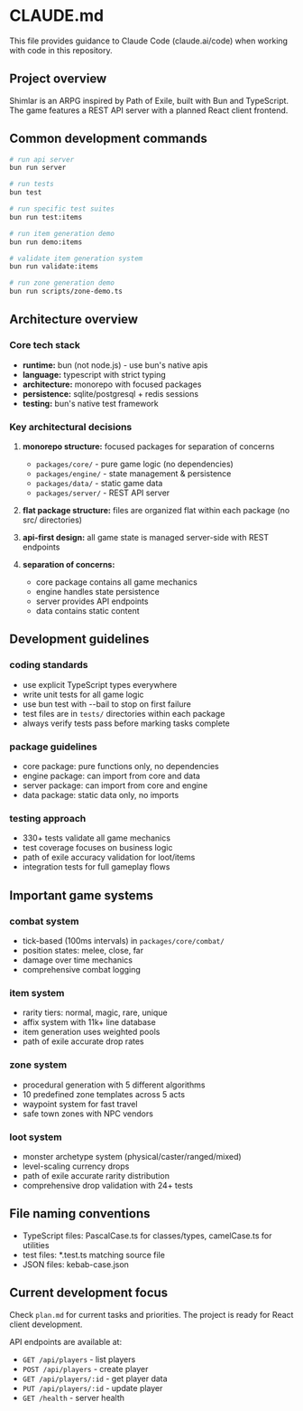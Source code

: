 # CLAUDE.md

This file provides guidance to Claude Code (claude.ai/code) when working with code in this repository.

## Project overview
Shimlar is an ARPG inspired by Path of Exile, built with Bun and TypeScript. The game features a REST API server with a planned React client frontend.

## Common development commands

```bash
# run api server
bun run server

# run tests
bun test

# run specific test suites
bun run test:items

# run item generation demo
bun run demo:items

# validate item generation system  
bun run validate:items

# run zone generation demo
bun run scripts/zone-demo.ts
```

## Architecture overview

### Core tech stack
- **runtime:** bun (not node.js) - use bun's native apis
- **language:** typescript with strict typing
- **architecture:** monorepo with focused packages
- **persistence:** sqlite/postgresql + redis sessions
- **testing:** bun's native test framework

### Key architectural decisions

1. **monorepo structure:** focused packages for separation of concerns
   - `packages/core/` - pure game logic (no dependencies)
   - `packages/engine/` - state management & persistence
   - `packages/data/` - static game data
   - `packages/server/` - REST API server

2. **flat package structure:** files are organized flat within each package (no src/ directories)

3. **api-first design:** all game state is managed server-side with REST endpoints

4. **separation of concerns:**
   - core package contains all game mechanics
   - engine handles state persistence
   - server provides API endpoints
   - data contains static content

## Development guidelines

### coding standards
- use explicit TypeScript types everywhere
- write unit tests for all game logic
- use bun test with --bail to stop on first failure
- test files are in `tests/` directories within each package
- always verify tests pass before marking tasks complete

### package guidelines
- core package: pure functions only, no dependencies
- engine package: can import from core and data
- server package: can import from core and engine
- data package: static data only, no imports

### testing approach
- 330+ tests validate all game mechanics
- test coverage focuses on business logic
- path of exile accuracy validation for loot/items
- integration tests for full gameplay flows

## Important game systems

### combat system
- tick-based (100ms intervals) in `packages/core/combat/`
- position states: melee, close, far
- damage over time mechanics
- comprehensive combat logging

### item system
- rarity tiers: normal, magic, rare, unique
- affix system with 11k+ line database
- item generation uses weighted pools
- path of exile accurate drop rates

### zone system
- procedural generation with 5 different algorithms
- 10 predefined zone templates across 5 acts
- waypoint system for fast travel
- safe town zones with NPC vendors

### loot system
- monster archetype system (physical/caster/ranged/mixed)
- level-scaling currency drops
- path of exile accurate rarity distribution
- comprehensive drop validation with 24+ tests

## File naming conventions
- TypeScript files: PascalCase.ts for classes/types, camelCase.ts for utilities
- test files: *.test.ts matching source file
- JSON files: kebab-case.json

## Current development focus
Check `plan.md` for current tasks and priorities. The project is ready for React client development.

API endpoints are available at:
- `GET /api/players` - list players
- `POST /api/players` - create player  
- `GET /api/players/:id` - get player data
- `PUT /api/players/:id` - update player
- `GET /health` - server health